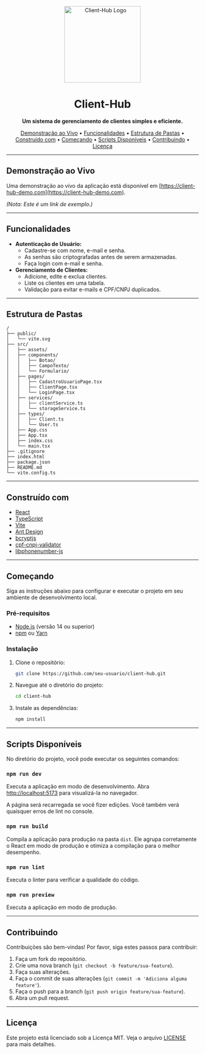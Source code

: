 <p align="center">
  <img src="https://i.imgur.com/U3f2s7v.png" alt="Client-Hub Logo" width="200"/>
</p>

<h1 align="center">Client-Hub</h1>

<p align="center">
  <strong>Um sistema de gerenciamento de clientes simples e eficiente.</strong>
</p>

<p align="center">
  <a href="#demonstração-ao-vivo">Demonstração ao Vivo</a> •
  <a href="#funcionalidades">Funcionalidades</a> •
  <a href="#estrutura-de-pastas">Estrutura de Pastas</a> •
  <a href="#construído-com">Construído com</a> •
  <a href="#começando">Começando</a> •
  <a href="#scripts-disponíveis">Scripts Disponíveis</a> •
  <a href="#contribuindo">Contribuindo</a> •
  <a href="#licença">Licença</a>
</p>

---

## Demonstração ao Vivo

Uma demonstração ao vivo da aplicação está disponível em [https://client-hub-demo.com](https://client-hub-demo.com).

*(Nota: Este é um link de exemplo.)*

---

## Funcionalidades

- **Autenticação de Usuário:**
  - Cadastre-se com nome, e-mail e senha.
  - As senhas são criptografadas antes de serem armazenadas.
  - Faça login com e-mail e senha.
- **Gerenciamento de Clientes:**
  - Adicione, edite e exclua clientes.
  - Liste os clientes em uma tabela.
  - Validação para evitar e-mails e CPF/CNPJ duplicados.

---

## Estrutura de Pastas

```
/
├── public/
│   └── vite.svg
├── src/
│   ├── assets/
│   ├── components/
│   │   ├── Botao/
│   │   ├── CampoTexto/
│   │   └── Formulario/
│   ├── pages/
│   │   ├── CadastroUsuarioPage.tsx
│   │   ├── ClientPage.tsx
│   │   └── LoginPage.tsx
│   ├── services/
│   │   ├── clientService.ts
│   │   └── storageService.ts
│   ├── types/
│   │   ├── Client.ts
│   │   └── User.ts
│   ├── App.css
│   ├── App.tsx
│   ├── index.css
│   └── main.tsx
├── .gitignore
├── index.html
├── package.json
├── README.md
└── vite.config.ts
```

---

## Construído com

- [React](https://reactjs.org/)
- [TypeScript](https://www.typescriptlang.org/)
- [Vite](https://vitejs.dev/)
- [Ant Design](https://ant.design/)
- [bcryptjs](https://github.com/dcodeIO/bcrypt.js)
- [cpf-cnpj-validator](https://github.com/fjorgemota/cpf-cnpj-validator)
- [libphonenumber-js](https://github.com/catamphetamine/libphonenumber-js)

---

## Começando

Siga as instruções abaixo para configurar e executar o projeto em seu ambiente de desenvolvimento local.

### Pré-requisitos

- [Node.js](https://nodejs.org/) (versão 14 ou superior)
- [npm](https://www.npmjs.com/) ou [Yarn](https://yarnpkg.com/)

### Instalação

1.  Clone o repositório:
    ```sh
    git clone https://github.com/seu-usuario/client-hub.git
    ```
2.  Navegue até o diretório do projeto:
    ```sh
    cd client-hub
    ```
3.  Instale as dependências:
    ```sh
    npm install
    ```

---

## Scripts Disponíveis

No diretório do projeto, você pode executar os seguintes comandos:

### `npm run dev`

Executa a aplicação em modo de desenvolvimento.
Abra [http://localhost:5173](http://localhost:5173) para visualizá-la no navegador.

A página será recarregada se você fizer edições.
Você também verá quaisquer erros de lint no console.

### `npm run build`

Compila a aplicação para produção na pasta `dist`.
Ele agrupa corretamente o React em modo de produção e otimiza a compilação para o melhor desempenho.

### `npm run lint`

Executa o linter para verificar a qualidade do código.

### `npm run preview`

Executa a aplicação em modo de produção.

---

## Contribuindo

Contribuições são bem-vindas! Por favor, siga estes passos para contribuir:

1.  Faça um fork do repositório.
2.  Crie uma nova branch (`git checkout -b feature/sua-feature`).
3.  Faça suas alterações.
4.  Faça o commit de suas alterações (`git commit -m 'Adiciona alguma feature'`).
5.  Faça o push para a branch (`git push origin feature/sua-feature`).
6.  Abra um pull request.

---

## Licença

Este projeto está licenciado sob a Licença MIT. Veja o arquivo [LICENSE](LICENSE) para mais detalhes.

